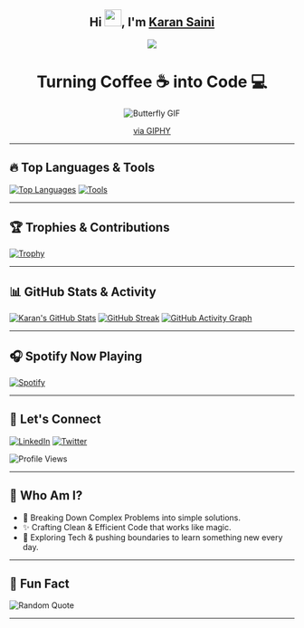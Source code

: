 <h2 align="center">Hi <img src="https://media.giphy.com/media/hvRJCLFzcasrR4ia7z/giphy.gif" width="30px">, I'm <a href="https://github.com/karansquad">Karan Saini</a></h2>

<p align="center"> 
  <img src="https://readme-typing-svg.demolab.com/?lines=Welcome+to+my+GitHub+Profile!;I'm+a+Web+Developer+and+DSA+Enthusiast!;&font=Fira%20Code&center=true&width=440&height=45&color=gradient&vCenter=true&size=22&background=linear-gradient(to right, #ff7e5f, #feb47b)">
</p>  

<h1 align="center"><strong>Turning Coffee ☕ into Code 💻</strong></h1>

<div align="center">
    <img src="https://media.giphy.com/media/UBRm7jRMXrpxuKVeqd/giphy.gif" alt="Butterfly GIF" />
</div>

<p align="center">
    <a href="https://giphy.com/gifs/love-90s-butterfly-UBRm7jRMXrpxuKVeqd">via GIPHY</a>
</p>

---

## 🔥 Top Languages & Tools
[![Top Languages](https://github-readme-stats.vercel.app/api/top-langs/?username=karansquad&layout=compact&theme=radical)](https://github.com/karansquad)
[![Tools](https://skillicons.dev/icons?i=python,cpp,html,css,js,react,git,github,aws,figma&theme=light)](https://github.com/karansquad)

---

## 🏆 Trophies & Contributions

[![Trophy](https://github-profile-trophy.vercel.app/?username=karansquad&theme=radical)](https://github.com/karansquad)

---

## 📊 GitHub Stats & Activity

[![Karan's GitHub Stats](https://github-readme-stats.vercel.app/api?username=karansquad&show_icons=true&theme=radical)](https://github.com/karansquad)
[![GitHub Streak](https://streak-stats.demolab.com?user=karansquad&theme=radical)](https://git.io/streak-stats)
[![GitHub Activity Graph](https://github-readme-activity-graph.vercel.app/graph?username=karansquad&theme=github)](https://github.com/karansquad)

---

## 🎧 Spotify Now Playing

[![Spotify](https://novatorem.vercel.app/api/spotify)](https://open.spotify.com/user/evopfopw4vyqhzarjdqej5ruu)

---

## 💬 Let's Connect

[![LinkedIn](https://img.shields.io/badge/LinkedIn-0A66C2?style=for-the-badge&logo=linkedin&logoColor=white)](https://www.linkedin.com/in/karan-saini-0a8038248/)
[![Twitter](https://img.shields.io/badge/X-1DA1F2?style=for-the-badge&logo=twitter&logoColor=white)](https://x.com/karansquad2)

![Profile Views](https://komarev.com/ghpvc/?username=karansquad&label=PROFILE+VIEWS&color=blue&style=flat)

---

## 🎯 Who Am I?
- 🧠 Breaking Down Complex Problems into simple solutions.
- ✨ Crafting Clean & Efficient Code that works like magic.
- 🌱 Exploring Tech & pushing boundaries to learn something new every day.

---

## 🎨 Fun Fact
![Random Quote](https://quotes-github-readme.vercel.app/api?type=horizontal)

---
